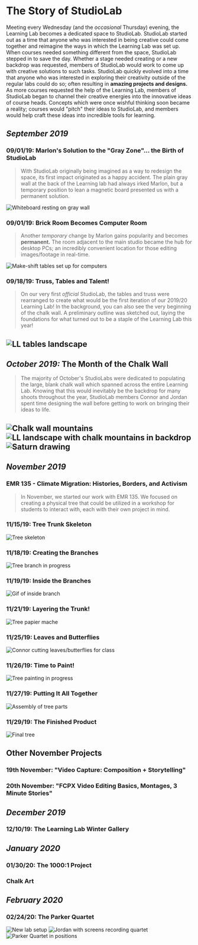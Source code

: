 # The Story of StudioLab

Meeting every Wednesday (and the *occasional* Thursday) evening, the Learning Lab becomes a dedicated space to StudioLab.
StudioLab started out as a time that anyone who was interested in being creative could come together and reimagine the ways in which the Learning Lab was set up. When courses needed something different from the space, StudioLab stepped in to save the day. Whether a stage needed creating or a new backdrop was requested, members of StudioLab would work to come up with creative solutions to such tasks. StudioLab quickly evolved into a time that anyone who was interested in exploring their creativity outside of the regular labs could do so; often resulting in **amazing projects and designs.** As more courses requested the help of the Learning Lab, members of StudioLab began to channel their creative energies into the innovative ideas of course heads. Concepts which were once wishful thinking soon became a reality; courses would "pitch" their ideas to StudioLab, and members would help craft these ideas into incredible tools for learning.

## *September 2019*
### 09/01/19: Marlon's Solution to the "Gray Zone"... the Birth of StudioLab
> With StudioLab originally being imagined as a way to redesign the space, its first impact originated as a happy accident. The plain gray wall at the back of the Learning lab had always irked Marlon, but a temporary position to lean a magnetic board presented us with a permanent solution.

![Whiteboard resting on gray wall](https://files.slack.com/files-pri/T0HTW3H0V-FMX6TCK7A/image_from_ios.jpg?pub_secret=1a4ef223c0)

### 09/01/19: Brick Room Becomes Computer Room
> Another *temporary* change by Marlon gains popularity and becomes **permanent.** The room adjacent to the main studio became the hub for desktop PCs; an incredibly convenient location for those editing images/footage in real-time.

![Make-shift tables set up for computers](https://files.slack.com/files-pri/T0HTW3H0V-FMXA3SZ24/image_from_ios.jpg?pub_secret=5cc3bcfe5e)

### 09/18/19: Truss, Tables and Talent!
> On our very first *official* StudioLab, the tables and truss were rearranged to create what would be the first iteration 
of our 2019/20 Learning Lab! In the background, you can also see the very beginning of the chalk wall. A preliminary outline 
was sketched out, laying the foundations for what turned out to be a staple of the Learning Lab this year!  

![LL tables landscape](https://files.slack.com/files-pri/T0HTW3H0V-FNM1K08CE/image_from_ios.jpg?pub_secret=c42fd2200f)
---

## *October 2019:* The Month of the Chalk Wall
> The majority of October's StudioLabs were dedicated to populating the large, blank chalk wall which spanned across the entire Learning Lab. Knowing that this would inevitably be the backdrop for many shoots throughout the year, StudioLab members Connor and Jordan spent time designing the wall before getting to work on bringing their ideas to life.

![Chalk wall mountains](https://files.slack.com/files-pri/T0HTW3H0V-F013WDRV268/img_2182.jpg?pub_secret=4c701cca2d)
![LL landscape with chalk mountains in backdrop](https://files.slack.com/files-pri/T0HTW3H0V-FQ3A040LU/image_from_ios.jpg?pub_secret=d8d7b0bc76)
![Saturn drawing](https://files.slack.com/files-pri/T0HTW3H0V-F013NUGQDQD/img_3280.jpg?pub_secret=878f314b96)
---

## *November 2019*
### EMR 135 - Climate Migration: Histories, Borders, and Activism
> In November, we started our work with EMR 135. We focused on creating a physical tree that could be utilized in a workshop for students to interact with, each with their own project in mind.

### 11/15/19: Tree Trunk Skeleton
![Tree skeleton](https://files.slack.com/files-pri/T0HTW3H0V-FQH37AJ9X/img_1172.jpg?pub_secret=be25bd7dfa)

### 11/18/19: Creating the Branches
![Tree branch in progress](https://files.slack.com/files-pri/T0HTW3H0V-F013QF2QJRH/img_2462.jpg?pub_secret=beeedd86c8)

### 11/19/19: Inside the Branches
![Gif of inside branch](https://files.slack.com/files-pri/T0HTW3H0V-FQC953JJX/inside-the-tentacle_360.gif?pub_secret=ac5a72f087)

### 11/21/19: Layering the Trunk!
![Tree papier mache](https://files.slack.com/files-pri/T0HTW3H0V-F0142T8K01X/img_2460.jpg?pub_secret=3f9ce33bfb)

### 11/25/19: Leaves and Butterflies
![Connor cutting leaves/butterflies for class](https://files.slack.com/files-pri/T0HTW3H0V-F013QF2QJSF/img_2525_2.jpg?pub_secret=2677fb188e)

### 11/26/19: Time to Paint!
![Tree painting in progress](https://files.slack.com/files-pri/T0HTW3H0V-F013HGT731U/img_2530.jpg?pub_secret=89628e3fca)

### 11/27/19: Putting It All Together
![Assembly of tree parts](https://files.slack.com/files-pri/T0HTW3H0V-F013WE6Q328/img_2541.jpg?pub_secret=d820f9e0bc)

### 11/29/19: The Finished Product
![Final tree](https://files.slack.com/files-pri/T0HTW3H0V-F013HGYJVFG/img_2609_2.jpg?pub_secret=ff4cae4f96)

## Other November Projects

### 19th November: "Video Capture: Composition + Storytelling"
### 20th November: "FCPX Video Editing Basics, Montages, 3 Minute Stories"

## *December 2019*

### 12/10/19: The Learning Lab Winter Gallery

## *January 2020*

### 01/30/20: The 1000:1 Project
### Chalk Art

## *February 2020*
### 02/24/20: The Parker Quartet
![New lab setup](https://files.slack.com/files-pri/T0HTW3H0V-FUEUXJ7SS/image_from_ios.jpg?pub_secret=57070f8481)
![Jordan with screens recording quartet](https://files.slack.com/files-pri/T0HTW3H0V-FUGGFAZC6/image_from_ios.jpg?pub_secret=368d5cf669)
![Parker Quartet in positions](https://files.slack.com/files-pri/T0HTW3H0V-FU4HWLNUR/20200224_001_music224_parkerquartet_hyper2_001.mov_02241005.jpg?pub_secret=6bf01269d6)

